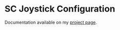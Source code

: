 # SC Joystick Configuration
Documentation available on my [project page](https://danricho.com/project/sc-joystick-setup).
